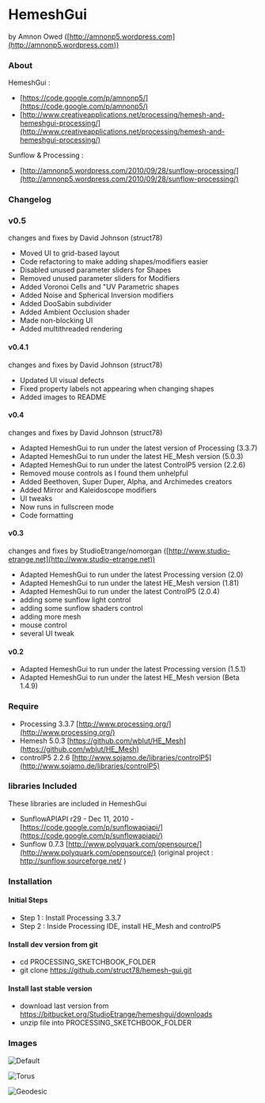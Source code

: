 # HemeshGui

 by Amnon Owed ([http://amnonp5.wordpress.com](http://amnonp5.wordpress.com))


### About
HemeshGui :

* [https://code.google.com/p/amnonp5/](https://code.google.com/p/amnonp5/)
* [http://www.creativeapplications.net/processing/hemesh-and-hemeshgui-processing/](http://www.creativeapplications.net/processing/hemesh-and-hemeshgui-processing/)

Sunflow & Processing :

* [http://amnonp5.wordpress.com/2010/09/28/sunflow-processing/](http://amnonp5.wordpress.com/2010/09/28/sunflow-processing/)


### Changelog

### v0.5

changes and fixes by David Johnson (struct78)

* Moved UI to grid-based layout
* Code refactoring to make adding shapes/modifiers easier
* Disabled unused parameter sliders for Shapes
* Removed unused parameter sliders for Modifiers
* Added Voronoi Cells and "UV Parametric shapes
* Added Noise and Spherical Inversion modifiers
* Added DooSabin subdivider
* Added Ambient Occlusion shader
* Made non-blocking UI
* Added multithreaded rendering

#### v0.4.1

changes and fixes by David Johnson (struct78)

* Updated UI visual defects
* Fixed property labels not appearing when changing shapes
* Added images to README

#### v0.4

changes and fixes by David Johnson (struct78)

* Adapted HemeshGui to run under the latest version of Processing (3.3.7)
* Adapted HemeshGui to run under the latest HE_Mesh version (5.0.3)
* Adapted HemeshGui to run under the latest ControlP5 version (2.2.6)
* Removed mouse controls as I found them unhelpful
* Added Beethoven, Super Duper, Alpha, and Archimedes creators
* Added Mirror and Kaleidoscope modifiers
* UI tweaks
* Now runs in fullscreen mode
* Code formatting

#### v0.3

changes and fixes by StudioEtrange/nomorgan ([http://www.studio-etrange.net](http://www.studio-etrange.net))

* Adapted HemeshGui to run under the latest Processing version (2.0)
* Adapted HemeshGui to run under the latest HE_Mesh version (1.81)
* Adapted HemeshGui to run under the latest ControlP5 (2.0.4)
* adding some sunflow light control
* adding some sunflow shaders control
* adding more mesh
* mouse control
* several UI tweak

#### v0.2

* Adapted HemeshGui to run under the latest Processing version (1.5.1)
* Adapted HemeshGui to run under the latest HE_Mesh version (Beta 1.4.9)

### Require

* Processing 3.3.7 [http://www.processing.org/](http://www.processing.org/)
* Hemesh 5.0.3 [https://github.com/wblut/HE_Mesh](https://github.com/wblut/HE_Mesh)
* controlP5 2.2.6 [http://www.sojamo.de/libraries/controlP5](http://www.sojamo.de/libraries/controlP5)

### libraries Included

These libraries are included in HemeshGui

* SunflowAPIAPI r29 - Dec 11, 2010 - [https://code.google.com/p/sunflowapiapi/](https://code.google.com/p/sunflowapiapi/)
* Sunflow 0.7.3 [http://www.polyquark.com/opensource/](http://www.polyquark.com/opensource/) (original project : http://sunflow.sourceforge.net/ )

### Installation

#### Initial Steps

* Step 1 : Install Processing 3.3.7
* Step 2 : Inside Processing IDE, install HE_Mesh and controlP5

#### Install dev version from git

* cd PROCESSING_SKETCHBOOK_FOLDER
* git clone https://github.com/struct78/hemesh-gui.git

#### Install last stable version

* download last version from https://bitbucket.org/StudioEtrange/hemeshgui/downloads
* unzip file into PROCESSING_SKETCHBOOK_FOLDER


### Images
![Default](https://i.imgur.com/tiXfz2u.png)

![Torus](https://i.imgur.com/xbM00gQ.png)

![Geodesic](https://i.imgur.com/IW4LHJ0.png)
